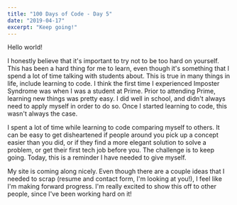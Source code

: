 ```yaml
---
title: "100 Days of Code - Day 5"
date: "2019-04-17"
excerpt: "Keep going!"
---
```


Hello world! 

I honestly believe that it's important to try not to be too hard on yourself. This has been a hard thing for me to learn, even though it's something that I spend a lot of time talking with students about. This is true in many things in life, include learning to code. I think the first time I experienced Imposter Syndrome was when I was a student at Prime. Prior to attending Prime, learning new things was pretty easy. I did well in school, and didn't always need to apply myself in order to do so. Once I started learning to code, this wasn't always the case.

I spent a lot of time while learning to code comparing myself to others. It can be easy to get disheartened if people around you pick up a concept easier than you did, or if they find a more elegant solution to solve a problem, or get their first tech job before you. The challenge is to keep going. Today, this is a reminder I have needed to give myself.

My site is coming along nicely. Even though there are a couple ideas that I needed to scrap (resume and contact form, I'm looking at you!), I feel like I'm making forward progress. I'm really excited to show this off to other people, since I've been working hard on it!